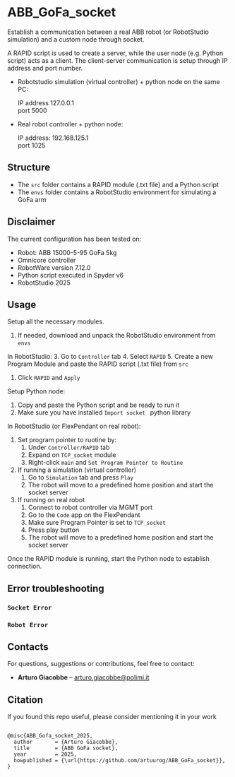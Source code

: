 # ABB_GoFa_socket

Establish a communication between a real ABB robot (or RobotStudio simulation) and a custom node through socket.

A RAPID script is used to create a server, while the user node (e.g. Python script) acts as a client.
The client-server communication is setup through IP address and port number.

- Robotstudio simulation (virtual controller) + python node on the same PC:

    IP address 127.0.0.1\
    port 5000

- Real robot controller + python node:
  
    IP address: 192.168.125.1\
    port 1025

## Structure

- The `src` folder contains a RAPID module (.txt file) and a Python script
- The `envs` folder contains a RobotStudio environment for simulating a GoFa arm

## Disclaimer
The current configuration has been tested on:
- Robot: ABB 15000-5-95 GoFa 5kg
- Omnicore controller
- RobotWare version 7.12.0
- Python script executed in Spyder v6
- RobotStudio 2025

## Usage

Setup all the necessary modules.
1. If needed, download and unpack the RobotStudio environment from `envs`

In RobotStudio:
3. Go to `Controller` tab
4. Select `RAPID`
5. Create a new Program Module and paste the RAPID script (.txt file) from `src`
1. Click `RAPID` and `Apply`

Setup Python node:
1. Copy and paste the Python script and be ready to run it
2. Make sure you have installed ```Import socket ``` python library

In RobotStudio (or FlexPendant on real robot):
1. Set program pointer to ruotine by:
    1. Under `Controller/RAPID` tab
    1. Expand on `TCP_socket` module
    2. Right-click `main` and `Set Program Pointer to Routine`
1. If running a simulation (virtual controller)
    1. Go to `Simulation` tab and press `Play`
    2. The robot will move to a predefined home position and start the socket server
1. If running on real robot
    1. Connect to robot controller via MGMT port 
    1. Go to the `Code` app on the FlexPendant
    2. Make sure Program Pointer is set to  `TCP_socket`
    3. Press play button
    4. The robot will move to a predefined home position and start the socket server

Once the RAPID module is running, start the Python node to establish connection.

## Error troubleshooting

  ### `Socket Error` 

  ### `Robot Error`

## Contacts

For questions, suggestions or contributions, feel free to contact:

- **Arturo Giacobbe** – [arturo.giacobbe@polimi.it](mailto:arturo.giacobbe@polimi.it)


## Citation
If you found this repo useful, please consider mentioning it in your work

<pre><code>
@misc{ABB_Gofa_socket_2025,
  author       = {Arturo Giacobbe},
  title        = {ABB GoFa socket},
  year         = 2025,
  howpublished = {\url{https://github.com/artuurog/ABB_GoFa_socket}},
}
</code></pre>

